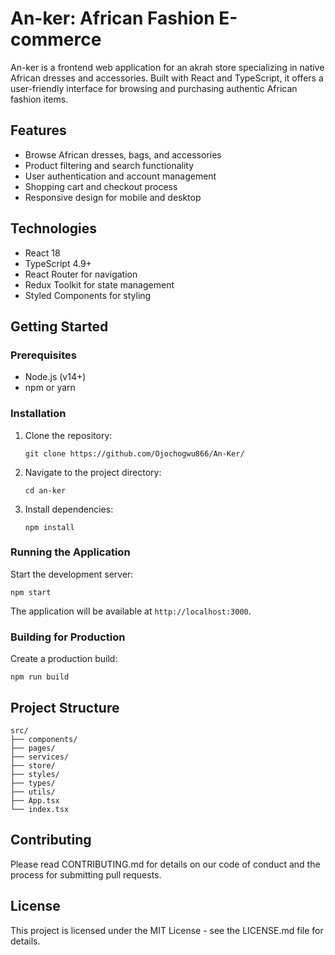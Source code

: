 # An-ker: African Fashion E-commerce

An-ker is a frontend web application for an akrah store specializing in native African dresses and accessories. Built with React and TypeScript, it offers a user-friendly interface for browsing and purchasing authentic African fashion items.

## Features

- Browse African dresses, bags, and accessories
- Product filtering and search functionality
- User authentication and account management
- Shopping cart and checkout process
- Responsive design for mobile and desktop

## Technologies

- React 18
- TypeScript 4.9+
- React Router for navigation
- Redux Toolkit for state management
- Styled Components for styling

## Getting Started

### Prerequisites

- Node.js (v14+)
- npm or yarn

### Installation

1. Clone the repository:
   ```
   git clone https://github.com/Ojochogwu866/An-Ker/
   
   ```

2. Navigate to the project directory:
   ```
   cd an-ker
   ```

3. Install dependencies:
   ```
   npm install
   ```

### Running the Application

Start the development server:
```
npm start
```

The application will be available at `http://localhost:3000`.

### Building for Production

Create a production build:
```
npm run build
```

## Project Structure

```
src/
├── components/
├── pages/
├── services/
├── store/
├── styles/
├── types/
├── utils/
├── App.tsx
└── index.tsx
```

## Contributing

Please read CONTRIBUTING.md for details on our code of conduct and the process for submitting pull requests.

## License

This project is licensed under the MIT License - see the LICENSE.md file for details.